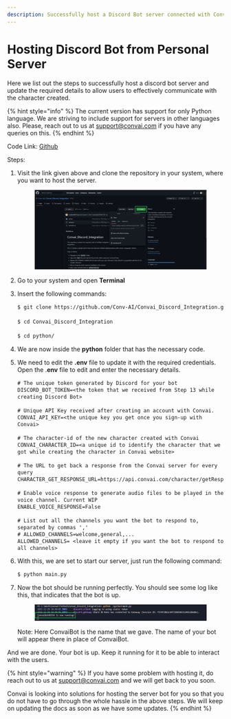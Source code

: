 ```yaml
---
description: Successfully host a Discord Bot server connected with Convai API
---
```


# Hosting Discord Bot from Personal Server

Here we list out the steps to successfully host a discord bot server and update the required details to allow users to effectively communicate with the character created.

{% hint style="info" %}
The current version has support for only Python language. We are striving to include support for servers in other languages also. Please, reach out to us at support@convai.com if you have any queries on this.
{% endhint %}

Code Link: [Github](https://github.com/Conv-AI/Convai\_Discord\_Integration)

Steps:

1.  Visit the link given above and clone the repository in your system, where you want to host the server.



    <figure><img src="../../.gitbook/assets/dbh-ss-1.png" alt=""><figcaption></figcaption></figure>
2. Go to your system and open **Terminal**
3.  Insert the following commands:

    ```bash
    $ git clone https://github.com/Conv-AI/Convai_Discord_Integration.git

    $ cd Convai_Discord_Integration

    $ cd python/
    ```
4. We are now inside the **python** folder that has the necessary code.
5.  We need to edit the **.env** file to update it with the required credentials. Open the .**env** file to edit and enter the necessary details.

    ```
    # The unique token generated by Discord for your bot
    DISCORD_BOT_TOKEN=<the token that we received from Step 13 while creating Discord Bot>

    # Unique API Key received after creating an account with Convai.
    CONVAI_API_KEY=<the unique key you get once you sign-up with Convai>

    # The character-id of the new character created with Convai
    CONVAI_CHARACTER_ID=<a unique id to identify the character that we got while creating the character in Convai website>

    # The URL to get back a response from the Convai server for every query
    CHARACTER_GET_RESPONSE_URL=https://api.convai.com/character/getResponse

    # Enable voice response to generate audio files to be played in the voice channel. Current WIP
    ENABLE_VOICE_RESPONSE=False

    # List out all the channels you want the bot to respond to, separated by commas ','
    # ALLOWED_CHANNELS=welcome,general,...
    ALLOWED_CHANNELS= <leave it empty if you want the bot to respond to all channels>
    ```
6.  With this, we are set to start our server, just run the following command:

    ```bash
    $ python main.py
    ```
7.  Now the bot should be running perfectly. You should see some log like this, that indicates that the bot is up.



    <figure><img src="../../.gitbook/assets/dbh-ss-2.png" alt=""><figcaption></figcaption></figure>

    Note: Here ConvaiBot is the name that we gave. The name of your bot will appear there in place of ConvaiBot.

And we are done. Your bot is up. Keep it running for it to be able to interact with the users.

{% hint style="warning" %}
If you have some problem with hosting it, do reach out to us at support@convai.com and we will get back to you soon.

Convai is looking into solutions for hosting the server bot for you so that you do not have to go through the whole hassle in the above steps. We will keep on updating the docs as soon as we have some updates.
{% endhint %}
